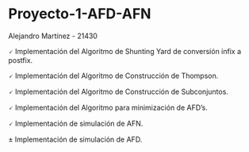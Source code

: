 # Proyecto-1-AFD-AFN

Alejandro Martínez - 21430

🗸 Implementación del Algoritmo de Shunting Yard de conversión infix a postfix.

🗸 Implementación del Algoritmo de Construcción de Thompson.

🗸 Implementación del Algoritmo de Construcción de Subconjuntos.

🗸 Implementación del Algoritmo para minimización de AFD’s.

🗸 Implementación de simulación de AFN.

± Implementación de simulación de AFD.
